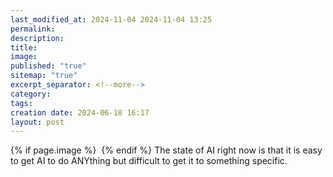 ```yaml
---
last_modified_at: 2024-11-04 2024-11-04 13:25
permalink: 
description: 
title: 
image: 
published: "true"
sitemap: "true"
excerpt_separator: <!--more-->
category: 
tags: 
creation date: 2024-06-18 16:17
layout: post
---
```



{% if page.image %} <img src="{{ page.image }}" alt=""> {% endif %}
The state of AI right now is that it is easy to get AI to do ANYthing but difficult to get it to something specific.